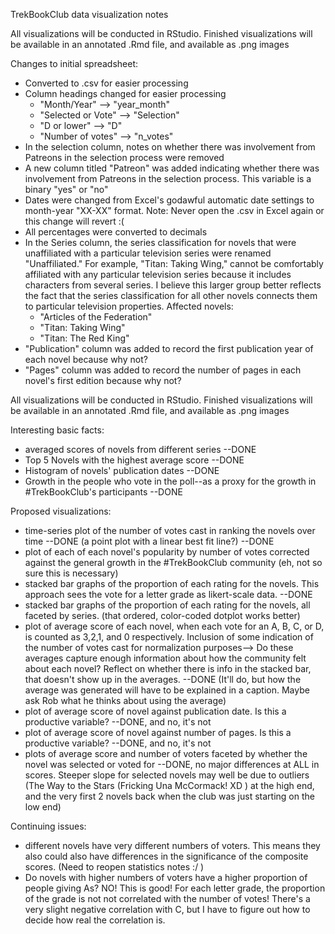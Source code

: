 TrekBookClub data visualization notes

All visualizations will be conducted in RStudio.
Finished visualizations will be available in an annotated .Rmd file, and available as .png images

Changes to initial spreadsheet:
* Converted to .csv for easier processing
* Column headings changed for easier processing
	* "Month/Year" --> "year_month"
	* "Selected or Vote" --> "Selection"
	* "D or lower" --> "D"
	* "Number of votes" --> "n_votes"
* In the selection column, notes on whether there was involvement from Patreons in the selection process were removed
* A new column titled "Patreon" was added indicating whether there was involvement from Patreons in the selection process. This variable is a binary "yes" or "no"
* Dates were changed from Excel's godawful automatic date settings to month-year "XX-XX" format. Note: Never open the .csv in Excel again or this change will revert :(
* All percentages were converted to decimals
* In the Series column, the series classification for novels that were unaffiliated with a particular television series were renamed "Unaffiliated." For example, "Titan: Taking Wing," cannot be comfortably affiliated with any particular television series because it includes characters from several series. I believe this larger group better reflects the fact that the series classification for all other novels connects them to particular television properties. Affected novels:
	* "Articles of the Federation"
	* "Titan: Taking Wing"
	* "Titan: The Red King"
* "Publication" column was added to record the first publication year of each novel because why not?
* "Pages" column was added to record the number of pages in each novel's first edition because why not?

All visualizations will be conducted in RStudio.
Finished visualizations will be available in an annotated .Rmd file, and available as .png images

Interesting basic facts:
* averaged scores of novels from different series --DONE
* Top 5 Novels with the highest average score --DONE
* Histogram of novels' publication dates --DONE
* Growth in the people who vote in the poll--as a proxy for the growth in #TrekBookClub's participants --DONE

Proposed visualizations:
* time-series plot of the number of votes cast in ranking the novels over time --DONE (a point plot with a linear best fit line?) --DONE
* plot of each of each novel's popularity by number of votes corrected against the general growth in the #TrekBookClub community (eh, not so sure this is necessary)
* stacked bar graphs of the proportion of each rating for the novels. This approach sees the vote for a letter grade as likert-scale data. --DONE
* stacked bar graphs of the proportion of each rating for the novels, all faceted by series. (that ordered, color-coded dotplot works better)
* plot of average score of each novel, when each vote for an A, B, C, or D, is counted as 3,2,1, and 0 respectively. Inclusion of some indication of the number of votes cast for normalization purposes--> Do these averages capture enough information about how the community felt about each novel? Reflect on whether there is info in the stacked bar, that doesn't show up in the averages. --DONE (It'll do, but how the average was generated will have to be explained in a caption. Maybe ask Rob what he thinks about using the average)
* plot of average score of novel against publication date. Is this a productive variable? --DONE, and no, it's not
* plot of average score of novel against number of pages. Is this a productive variable? --DONE, and no, it's not
* plots of average score and number of voters faceted by whether the novel was selected or voted for --DONE, no major differences at ALL in scores. Steeper slope for selected novels may well be due to outliers (The Way to the Stars (Fricking Una McCormack! XD ) at the high end, and the very first 2 novels back when the club was just starting on the low end)

Continuing issues:
* different novels have very different numbers of voters. This means they also could also have differences in the significance of the composite scores. (Need to reopen statistics notes :/ )
* Do novels with higher numbers of voters have a higher proportion of people giving As? NO! This is good! For each letter grade, the proportion of the grade is not not correlated with the number of votes! There's a very slight negative correlation with C, but I have to figure out how to decide how real the correlation is. 
